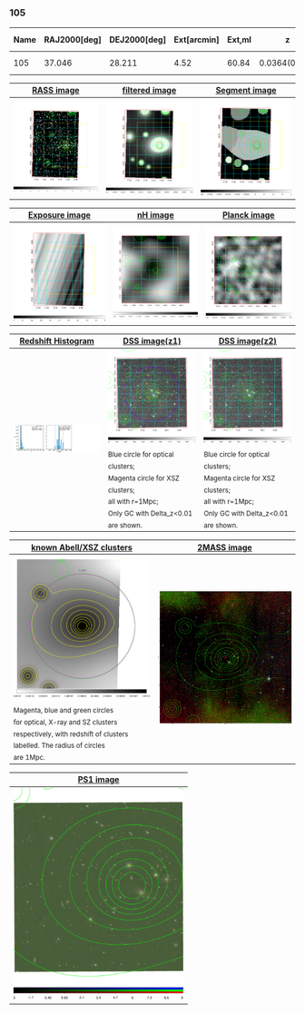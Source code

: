 <div STYLE="page-break-after: always;"></div>

### 105

|Name|RAJ2000[deg]|DEJ2000[deg] |Ext[arcmin]| Ext,ml | z | z_src| C|GC(XSZ,Delta_z<0.01)| GC(OPT,Delta_z<0.01)|GC| R_sig[arcmin] | R500[arcmin] | R500[Mpc]| CRsig[c/s] | CR500[c/s] |L500[1E44 erg/s]|F500[1E-12 erg/s/cm^2]| M500[1E14 Msun]|Tx[keV]|Cnt_sig|Beta|Rc[arcmin]|Comment|Alias|
|---|---|---|---|---|---|------|---|--------|---------|----------|---|---|---|---|---|---|---|---|---|---|---|---|---|---|
|105| 37.046| 28.211| 4.52| 60.84| 0.0364(0.005)| z1, z_xsz| B| MCXC| N| MCXC, N| 13.188| 14.506| 0.629| 0.234(0.042)| 0.238(0.042)| 0.112(0.011)| 3.651(0.344)| 0.73(0.04)| 1.79(0.05)| 81.9| 0.727(-0.141+0.170)| 4.732(-1.473+1.454)| -| k505|

|[RASS image](../image/105/105_img.pdf)|[filtered image](../image/105/105_fil.pdf)|[Segment image](../image/105/105_seg.pdf)|
|-------------------|--------------------|-------------------|
| <img src="../image/105/105_img.png" width="300">  | <img src="../image/105/105_fil.png" width="300">   | <img src="../image/105/105_seg.png" width="300">  |

|[Exposure image](../image/105/105_mex.pdf)| [nH image](../image/105/105_nh.pdf)| [Planck image](../image/105/105_p.pdf)|
|-------------------|--------------------|-------------------|
|<img src="../image/105/105_mex.png" width="300">   | <img src="../image/105/105_nh.png" width="300">    | <img src="../image/105/105_p.png" width="300"> |

|[Redshift Histogram](../image/105/105_zg.pdf) | [DSS image(z1)](../image/105/105_dss_z1.pdf)      |  [DSS image(z2)](../image/105/105_dss_z2.pdf)    |
|-------------------|--------------------|-------------------|
|<img src="../image/105/105_zg.png" width="300"> |<img src="../image/105/105_dss_z1.png" width="300"> <sub><br>Blue circle for optical clusters; <br>Magenta circle for XSZ clusters; <br>all with r=1Mpc; <br>Only GC with Delta_z<0.01 are shown. </sub>| <img src="../image/105/105_dss_z2.png" width="300"><sub><br>Blue circle for optical clusters; <br>Magenta circle for XSZ clusters; <br>all with r=1Mpc; <br>Only GC with Delta_z<0.01 are shown. </sub> |

|[known Abell/XSZ clusters](../image/105/105_gc.pdf) | [2MASS image](../image/105/105_2mass.pdf)      |
|-------------------|-------------------|
|<img src=../image/105/105_gc.png width="300"> <br><sub>Magenta, blue and green circles <br>for optical, X-ray and SZ clusters <br>respectively, with redshift of clusters <br>labelled. The radius of circles <br>are 1Mpc.</sub>|<img src="../image/105/105_2mass.png" width="300">  |

|[PS1 image](../image/105/105_ps1.pdf)            |
|-------------------|
| <img src="../image/105/105_ps1.pdf" width="300">  |
